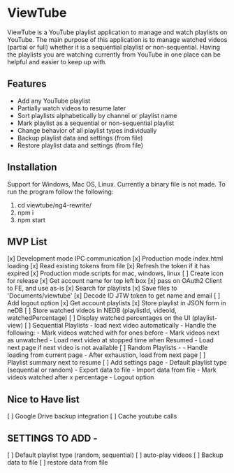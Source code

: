 # ViewTube
ViewTube is a YouTube playlist application to manage and watch playlists on YouTube. The main purpose of this application is to manage watched videos (partial or full) whether it is a sequential playlist or non-sequential. Having the playlists you are watching currently from YouTube in one place can be helpful and easier to keep up with.

## Features
+ Add any YouTube playlist
+ Partially watch videos to resume later
+ Sort playlists alphabetically by channel or playlist name
+ Mark playlist as a sequential or non-sequential playlist
+ Change behavior of all playlist types individually
+ Backup playlist data and settings (from file)
+ Restore playlist data and settings (from file)

## Installation
Support for Windows, Mac OS, Linux. Currently a binary file is not made.
To run the program follow the following:
1. cd viewtube/ng4-rewrite/
2. npm i
3. npm start

## MVP List
[x] Development mode IPC communication
[x] Production mode index.html loading
[x] Read existing tokens from file
[x] Refresh the token if it has expired
[x] Production mode scripts for mac, windows, linux
[ ] Create icon for release
[x] Get account name for top left box
[x] pass on OAuth2 Client to FE, and use as-is
[x] Search for playlists
[x] Save files to 'Documents/viewtube'
[x] Decode ID JTW token to get name and email
[ ] Add logout option
[x] Get account playlists
[x] Store playlist in JSON form in neDB
[ ] Store watched videos in NEDB (playlistId, videoId, watchedPercentage)
[ ] Display watched percentages on the UI (playlist-view)
[ ] Sequential Playlists - load next video automatically
		- Handle the following: 
		- Mark videos watched with for ones before
		- Mark videos next as unwatched
		- Load next video at stopped time when Resumed
		- Load next page if next video is not available
[ ] Random Playlists - 
		- Handle loading from current page
		- After exhaustion, load from next page
[ ] Playlist summary next to resume
[ ] Add settings page
		- Default playlist type (sequential or random)
		- Export data to file
		- Import data from file
		- Mark videos watched after x percentage
		- Logout option

## Nice to Have list
[ ] Google Drive backup integration
[ ] Cache youtube calls

## SETTINGS TO ADD - 
[ ] Default playlist type (random, sequential)
[ ] auto-play videos
[ ] Backup data to file
[ ] restore data from file